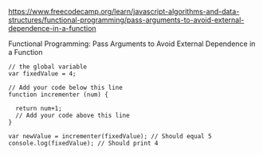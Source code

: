
https://www.freecodecamp.org/learn/javascript-algorithms-and-data-structures/functional-programming/pass-arguments-to-avoid-external-dependence-in-a-function

Functional Programming: Pass Arguments to Avoid External Dependence in a Function
````
// the global variable
var fixedValue = 4;

// Add your code below this line
function incrementer (num) {

  return num+1;
  // Add your code above this line
}

var newValue = incrementer(fixedValue); // Should equal 5
console.log(fixedValue); // Should print 4
````